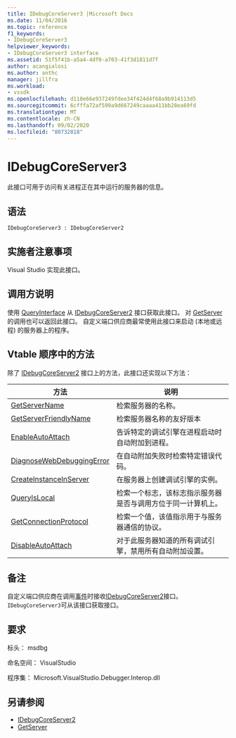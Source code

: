 ```yaml
---
title: IDebugCoreServer3 |Microsoft Docs
ms.date: 11/04/2016
ms.topic: reference
f1_keywords:
- IDebugCoreServer3
helpviewer_keywords:
- IDebugCoreServer3 interface
ms.assetid: 51f5f41b-a5a4-4df0-a703-41f3d1811d7f
author: acangialosi
ms.author: anthc
manager: jillfra
ms.workload:
- vssdk
ms.openlocfilehash: d110e66e937249fdee34f424d4f68a9b914113d5
ms.sourcegitcommit: 6cfffa72af599a9d667249caaaa411bb28ea69fd
ms.translationtype: MT
ms.contentlocale: zh-CN
ms.lasthandoff: 09/02/2020
ms.locfileid: "80732818"
---
```

# <a name="idebugcoreserver3"></a>IDebugCoreServer3
此接口可用于访问有关进程正在其中运行的服务器的信息。

## <a name="syntax"></a>语法

```
IDebugCoreServer3 : IDebugCoreServer2
```

## <a name="notes-for-implementers"></a>实施者注意事项
 Visual Studio 实现此接口。

## <a name="notes-for-callers"></a>调用方说明
 使用 [QueryInterface](/cpp/atl/queryinterface) 从 [IDebugCoreServer2](../../../extensibility/debugger/reference/idebugcoreserver2.md) 接口获取此接口。 对 [GetServer](../../../extensibility/debugger/reference/idebugdefaultport2-getserver.md) 的调用也可以返回此接口。 自定义端口供应商最常使用此接口来启动 (本地或远程) 的服务器上的程序。

## <a name="methods-in-vtable-order"></a>Vtable 顺序中的方法
 除了 [IDebugCoreServer2](../../../extensibility/debugger/reference/idebugcoreserver2.md) 接口上的方法，此接口还实现以下方法：

|方法|说明|
|------------|-----------------|
|[GetServerName](../../../extensibility/debugger/reference/idebugcoreserver3-getservername.md)|检索服务器的名称。|
|[GetServerFriendlyName](../../../extensibility/debugger/reference/idebugcoreserver3-getserverfriendlyname.md)|检索服务器名称的友好版本|
|[EnableAutoAttach](../../../extensibility/debugger/reference/idebugcoreserver3-enableautoattach.md)|告诉特定的调试引擎在进程启动时自动附加到进程。|
|[DiagnoseWebDebuggingError](../../../extensibility/debugger/reference/idebugcoreserver3-diagnosewebdebuggingerror.md)|在自动附加失败时检索特定错误代码。|
|[CreateInstanceInServer](../../../extensibility/debugger/reference/idebugcoreserver3-createinstanceinserver.md)|在服务器上创建调试引擎的实例。|
|[QueryIsLocal](../../../extensibility/debugger/reference/idebugcoreserver3-queryislocal.md)|检索一个标志，该标志指示服务器是否与调用方位于同一计算机上。|
|[GetConnectionProtocol](../../../extensibility/debugger/reference/idebugcoreserver3-getconnectionprotocol.md)|检索一个值，该值指示用于与服务器通信的协议。|
|[DisableAutoAttach](../../../extensibility/debugger/reference/idebugcoreserver3-disableautoattach.md)|对于此服务器知道的所有调试引擎，禁用所有自动附加设置。|

## <a name="remarks"></a>备注
 自定义端口供应商在调用[事件](../../../extensibility/debugger/reference/idebugportevents2-event.md)时接收[IDebugCoreServer2](../../../extensibility/debugger/reference/idebugcoreserver2.md)接口。 `IDebugCoreServer3`可从该接口获取接口。

## <a name="requirements"></a>要求
 标头： msdbg

 命名空间： VisualStudio

 程序集： Microsoft.VisualStudio.Debugger.Interop.dll

## <a name="see-also"></a>另请参阅
- [IDebugCoreServer2](../../../extensibility/debugger/reference/idebugcoreserver2.md)
- [GetServer](../../../extensibility/debugger/reference/idebugdefaultport2-getserver.md)
